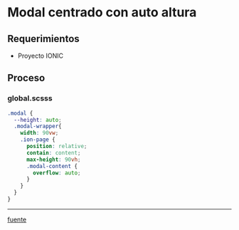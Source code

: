 # Modal centrado con auto altura

## Requerimientos
- Proyecto IONIC

## Proceso

### global.scsss
```scss
.modal {
  --height: auto;
  .modal-wrapper{
    width: 90vw;
    .ion-page {
      position: relative;
      contain: content;
      max-height: 90vh;
      .modal-content {
        overflow: auto;
      }
    }
  }
}
```
---
[fuente](https://forum.ionicframework.com/t/dynamic-modal-height-based-on-content-in-ionic-v4/139595/11)